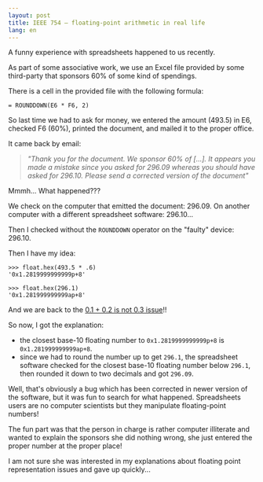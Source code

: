 ```yaml
---
layout: post
title: IEEE 754 – floating-point arithmetic in real life
lang: en
---
```


A funny experience with spreadsheets happened to us recently.

As part of some associative work, we use an Excel file provided by some third-party that sponsors 60% of some kind of spendings.

There is a cell in the provided file with the following formula:

```excel
= ROUNDDOWN(E6 * F6, 2)
```

So last time we had to ask for money, we entered the amount (493.5) in E6, checked F6 (60%), printed the document, and mailed it to the proper office.

It came back by email:
> *"Thank you for the document. We sponsor 60% of [...]. It appears you made a mistake since you asked for 296.09 whereas you should have asked for 296.10. Please send a corrected version of the document"*

Mmmh... What happened???

We check on the computer that emitted the document: 296.09. On another computer with a different spreadsheet software: 296.10...

Then I checked without the `ROUNDDOWN` operator on the "faulty" device: 296.10.

Then I have my idea:

~~~xls
>>> float.hex(493.5 * .6)
'0x1.2819999999999p+8'

>>> float.hex(296.1)
'0x1.281999999999ap+8'
~~~


And we are back to the [0.1 + 0.2 is not 0.3 issue](https://docs.python.org/3/tutorial/floatingpoint.html)!!

So now, I got the explanation:

- the closest base-10 floating number to `0x1.2819999999999p+8` is `0x1.281999999999ap+8`.
- since we had to round the number up to get `296.1`, the spreadsheet software checked for the closest base-10 floating number below `296.1`, then rounded it down to two decimals and got `296.09`.

Well, that's obviously a bug which has been corrected in newer version of the software, but it was fun to search for what happened. Spreadsheets users are no computer scientists but they manipulate floating-point numbers!

The fun part was that the person in charge is rather computer illiterate and wanted to explain the sponsors she did nothing wrong, she just entered the proper number at the proper place!

I am not sure she was interested in my explanations about floating point representation issues and gave up quickly...
